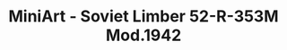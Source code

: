 ---
layout: product
title: "MiniArt - Soviet Limber 52-R-353M Mod.1942"
price: "1950" 
desc: "N/A"
img_path: "/assets/img/MI35115.jpg"
brand: "N/A"
available: false
special_offer: false
new: false
soon: false
cat: "010000"
subcat: "010100"
subsubcat: "0N/A"
sifra: "MI35115"
popular: true
---